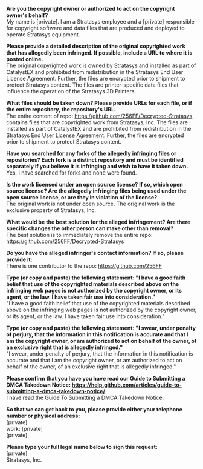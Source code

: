 **Are you the copyright owner or authorized to act on the copyright owner's behalf?**  
My name is [private]. I am a Stratasys employee and a [private] responsible for copyright software and data files that are produced and deployed to operate Stratasys equipment.

**Please provide a detailed description of the original copyrighted work that has allegedly been infringed. If possible, include a URL to where it is posted online.**  
The original copyrighted work is owned by Stratasys and installed as part of CatalystEX and prohibited from redistribution in the Stratasys End User License Agreement. Further, the files are encrypted prior to shipment to protect Stratasys content. The files are printer-specific data files that influence the operation of the Stratasys 3D Printers.

**What files should be taken down? Please provide URLs for each file, or if the entire repository, the repository's URL:**  
The entire content of repo: https://github.com/256FF/Decrypted-Stratasys contains files that are copyrighted work from Stratasys, Inc. The files are installed as part of CatalystEX and are prohibited from redistribution in the Stratasys End User License Agreement. Further, the files are encrypted prior to shipment to protect Stratasys content.

**Have you searched for any forks of the allegedly infringing files or repositories? Each fork is a distinct repository and must be identified separately if you believe it is infringing and wish to have it taken down.**  
Yes, I have searched for forks and none were found.

**Is the work licensed under an open source license? If so, which open source license? Are the allegedly infringing files being used under the open source license, or are they in violation of the license?**  
The original work is not under open source. The original work is the exclusive property of Stratasys, Inc.

**What would be the best solution for the alleged infringement? Are there specific changes the other person can make other than removal?**  
The best solution is to immediately remove the entire repo: https://github.com/256FF/Decrypted-Stratasys

**Do you have the alleged infringer's contact information? If so, please provide it:**  
There is one contributor to the repo: https://github.com/256FF

**Type (or copy and paste) the following statement: "I have a good faith belief that use of the copyrighted materials described above on the infringing web pages is not authorized by the copyright owner, or its agent, or the law. I have taken fair use into consideration."**  
"I have a good faith belief that use of the copyrighted materials described above on the infringing web pages is not authorized by the copyright owner, or its agent, or the law. I have taken fair use into consideration."

**Type (or copy and paste) the following statement: "I swear, under penalty of perjury, that the information in this notification is accurate and that I am the copyright owner, or am authorized to act on behalf of the owner, of an exclusive right that is allegedly infringed."**  
"I swear, under penalty of perjury, that the information in this notification is accurate and that I am the copyright owner, or am authorized to act on behalf of the owner, of an exclusive right that is allegedly infringed."

**Please confirm that you have you have read our Guide to Submitting a DMCA Takedown Notice: https://help.github.com/articles/guide-to-submitting-a-dmca-takedown-notice/**  
I have read the Guide To Submitting a DMCA Takedown Notice.

**So that we can get back to you, please provide either your telephone number or physical address:**  
[private]  
work: [private]  
[private]

**Please type your full legal name below to sign this request:**  
[private]  
Stratasys, Inc.
